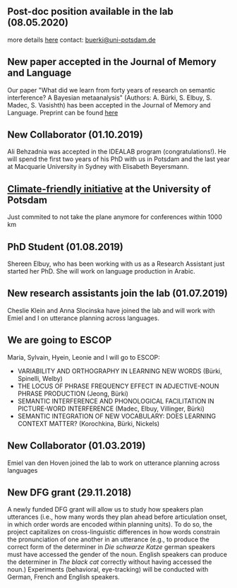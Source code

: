 

## Post-doc position available in the lab (08.05.2020)
more details [here](https://audreyburki.github.io/Post-doc-position/)
contact: buerki@uni-potsdam.de

## New paper accepted in the Journal of Memory and Language
Our paper "What did we learn from forty years of research on semantic interference? A Bayesian metaanalysis" (Authors: A. Bürki, S. Elbuy, S. Madec, S. Vasishth) has been accepted in the Journal of Memory and Language.
Preprint can be found [here](https://arxiv.org/abs/2004.05895)

## New Collaborator (01.10.2019)
Ali Behzadnia was accepted in the IDEALAB program (congratulations!). He will spend the first two years of his PhD with us in Potsdam and the last year at Macquarie University in Sydney with Elisabeth Beyersmann. 

## [Climate-friendly initiative](https://www.uni-potsdam.de/de/umweltportal/handlungsfelder/mobilitaet/dienstreisen.html?tx_powermail_pi1%5Baction%5D=create&tx_powermail_pi1%5Bcontroller%5D=Form&cHash=ef18126efde5e77de9585d8bf585fbe0) at the University of Potsdam

Just commited to not take the plane anymore for conferences within 1000 km


## PhD Student (01.08.2019)

Shereen Elbuy, who has been working with us as a Research Assistant just started her PhD. She will work on language production in Arabic.


## New research assistants join the lab (01.07.2019)

Cheslie Klein and Anna Slocinska have joined the lab and will work with Emiel and I on utterance planning across languages. 



## We are going to ESCOP

Maria, Sylvain, Hyein, Leonie and I will go to ESCOP:
- VARIABILITY AND ORTHOGRAPHY IN LEARNING NEW WORDS (Bürki, Spinelli, Welby)
- THE LOCUS OF PHRASE FREQUENCY EFFECT IN ADJECTIVE-NOUN PHRASE PRODUCTION (Jeong, Bürki)
- SEMANTIC INTERFERENCE AND PHONOLOGICAL FACILITATION IN PICTURE-WORD INTERFERENCE (Madec, Elbuy, Villinger, Bürki)
- SEMANTIC INTEGRATION OF NEW VOCABULARY: DOES LEARNING CONTEXT MATTER? (Korochkina, Bürki, Nickels)


## New Collaborator (01.03.2019)

Emiel van den Hoven joined the lab to work on utterance planning across languages


## New DFG grant (29.11.2018)

A newly funded DFG grant will allow us to study how speakers plan utterances (i.e., how many words they plan ahead before articulation onset, in which order words are encoded within planning units). To do so, the project capitalizes on cross-linguistic differences in how words constrain the pronunciation of one another in an utterance (e.g., to produce the correct form of the determiner in _Die schwarze Katze_ german speakers must have accessed the gender of the noun. English speakers can produce the determiner in _The black cat_ correctly without having accessed the noun.)
Experiments (behavioral, eye-tracking) will be conducted with German, French and English speakers.

